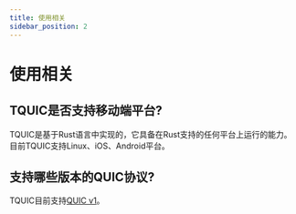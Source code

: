 ```yaml
---
title: 使用相关
sidebar_position: 2
---
```


# 使用相关


## TQUIC是否支持移动端平台?

TQUIC是基于Rust语言中实现的，它具备在Rust支持的任何平台上运行的能力。目前TQUIC支持Linux、iOS、Android平台。


## 支持哪些版本的QUIC协议?

TQUIC目前支持[QUIC v1](https://datatracker.ietf.org/doc/html/rfc9000)。


